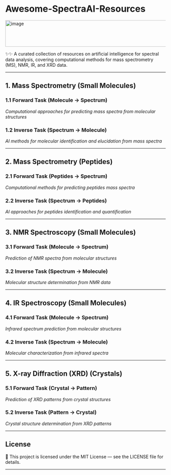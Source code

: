 # Awesome-SpectraAI-Resources
<img width="690" height="83" alt="image" src="https://github.com/user-attachments/assets/5ecb4f23-cb12-46c8-bd8b-5f13481a5850" />

✨✨ A curated collection of resources on artificial intelligence for spectral data analysis, covering computational methods for mass spectrometry (MS), NMR, IR, and XRD data.

---

## 1. Mass Spectrometry (Small Molecules)

### 1.1 Forward Task (Molecule → Spectrum)  
*Computational approaches for predicting mass spectra from molecular structures*  
 

### 1.2 Inverse Task (Spectrum → Molecule)  
*AI methods for molecular identification and elucidation from mass spectra*  


---

## 2. Mass Spectrometry (Peptides)

### 2.1 Forward Task (Peptides → Spectrum)  
*Computational methods for predicting peptides mass spectra*  


### 2.2 Inverse Task (Spectrum → Peptides)  
*AI approaches for peptides identification and quantification*  


---

## 3. NMR Spectroscopy (Small Molecules)

### 3.1 Forward Task (Molecule → Spectrum)  
*Prediction of NMR spectra from molecular structures*  
  

### 3.2 Inverse Task (Spectrum → Molecule)  
*Molecular structure determination from NMR data*  


---

## 4. IR Spectroscopy (Small Molecules)

### 4.1 Forward Task (Molecule → Spectrum)  
*Infrared spectrum prediction from molecular structures*  


### 4.2 Inverse Task (Spectrum → Molecule)  
*Molecular characterization from infrared spectra*  


---

## 5. X-ray Diffraction (XRD) (Crystals)

### 5.1 Forward Task (Crystal → Pattern)  
*Prediction of XRD patterns from crystal structures*  
 

### 5.2 Inverse Task (Pattern → Crystal)  
*Crystal structure determination from XRD patterns*  


---

## License  
📄 This project is licensed under the MIT License — see the LICENSE file for details.

---

